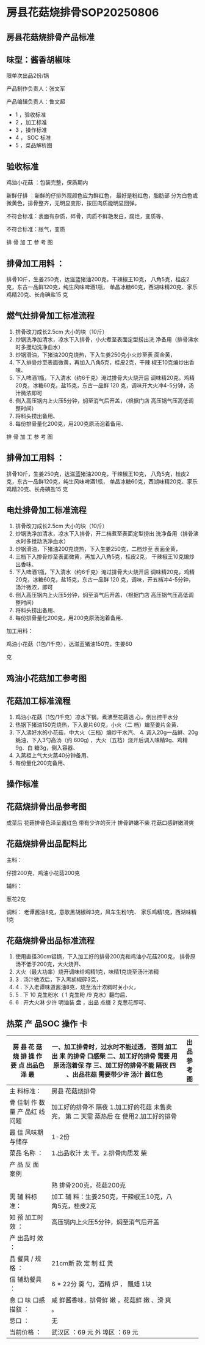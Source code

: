 # 房县花菇烧排骨SOP20250806

<!-- image -->

## 房县花菇烧排骨产品标准

## 味型：酱香胡椒味

限单次出品2份/锅

产品制作负责人：张文军

产品编辑负责人：鲁文超

<!-- image -->

- 1 ，验收标准
- 2 ，加工标准
- 3 ，操作标准
- 4 ， SOC 标准
- 5 ，菜品解析图

<!-- image -->

## 验收标准

<!-- image -->

鸡油小花菇 ：包装完整，保质期内

<!-- image -->

新鲜仔排 ：新鲜的仔排外观颜色应为鲜红色， 最好是粉红色，脂肪部 分为白色或微黄色，排骨整齐，无明显变形，按压肉质能明显回弹。

不符合标准：表面有杂质，碎骨，肉质不鲜艳发白，腐烂，变质等、

不符合标准：胀气，变质

排 骨 加 工 参 考 图

<!-- image -->

## 排骨加工用料 ：

排骨10斤，生姜250克，达滋蓝猪油200克，干辣椒王10克， 八角5克，桂皮2克，东古一品鲜120克，纯生风味啤酒1瓶， 单晶冰糖60克，西湖味精20克、家乐鸡精20克、长舟碘盐15 克

## 燃气灶排骨加工标准流程

1. 排骨改刀成长2.5cm 大小的块（10斤）
2. 炒锅洗净加清水，凉水下入排骨，小火煮至表面定型捞出洗 净备用（排骨沸水时多搅动洗净血水）
3. 炒锅滑油，下猪油200克烧热，下入生姜250克小火炒至表 面金黄，
4. 下入排骨炒至表面微黄，再加入八角5克，桂皮2克，干辣 椒王10克煸炒出香味、
5. 下入啤酒1瓶，下入清水（约6千克）淹过排骨大火烧开后 调味精20克，鸡精20克，冰糖60克，盐15克，东古一品鲜 120 克，调味开大火冲4-5分钟，汤汁微浓即可
6. 倒入高压锅内上火压5分钟，焖至消气后开盖，（根据门店 高压锅气压高低调整时间）
7. 将料头捞出备用、
8. 每份排骨量化200克，用200克原汤泡着备用、

排 骨 加 工 参 考 图

<!-- image -->

## 排骨加工用料 ：

排骨10斤，生姜250克，达滋蓝猪油200克，干辣椒王10克， 八角5克，桂皮2克，东古一品鲜120克，纯生风味啤酒1瓶， 单晶冰糖60克，西湖味精20克、家乐鸡精20克、长舟碘盐15 克

## 电灶排骨加工标准流程

1. 排骨改刀成长2.5cm 大小的块（10斤）
2. 炒锅洗净加清水，凉水下入排骨，开二档煮至表面定型捞出 洗净备用（排骨沸水时多搅动洗净血水）
3. 炒锅滑油，下猪油200克烧热，下入生姜250克，二档炒至 表面金黄，
4. 三档下入排骨炒至表面微黄，再加入八角5克，桂皮2克， 干辣椒王10克煸炒出香味、
5. 下入啤酒1瓶，下入清水（约6千克）淹过排骨大火烧开后 调味精20克，鸡精20克，冰糖60克，盐15克，东古一品鲜 120 克，调味，开五档冲4-5分钟，汤汁微浓，即可
6. 倒入高压锅内上火压5分钟，焖至消气后开盖，（根据门店 高压锅气压高低调整时间）
7. 将料头捞出备用、
8. 每份排骨量化200克，用200克原汤泡着备用、

加工用料：

鸡油小花菇（1包/1千克），达滋蓝猪油150克，生姜60

克

## 鸡油小花菇加工参考图

<!-- image -->

## 花菇加工标准流程

1. 鸡油小花菇（1包/1千克）凉水下锅，煮沸至花菇透 心，倒出控干水分
2. 热锅下猪油150克烧热，下入姜片60克，小火（二 档）煸至姜片金黄、
3. 下入沸好水的小花菇，中大火（三档）煸炒干水汽、 4. 调入20g一品鲜、20g蚝油，下入3勺高汤（约 600g) ，大火（五档）烧开后调入味精9g、鸡精9g、白 糖3g，倒入容器、
5. 入蒸柜上气大火蒸40分钟备用、
6. 每份量化200克备用、

## 操作标准

## 花菇烧排骨出品参考图

<!-- image -->

<!-- image -->

成菜后 花菇排骨色泽呈酱红色 带有少许的芡汁 排骨鲜嫩不柴 花菇口感鲜嫩滑爽

## 花菇烧排骨出品配料比

主料：

仔排200克，鸡油小花菇200克

辅料：

葱花2克

调料： 老谭酱油8克，意歌黑胡椒碎3克，风车生粉1克、 家乐鸡精1克，西湖味精1克

## 花菇烧排骨出品标准流程

1. 使用直径30cm铝锅，下入加工好的排骨200克和鸡油小花菇200克， 排骨原汤不低于200克，大火烧开、
2. 大火（最大功率）烧开调味给鸡精1克，味精1克烧至汤汁浓稠
3. 3 . 汤汁微浓后，下入黑胡椒碎3克，
4. 4 . 下入老谭味道酱油8克，烧至汤汁浓稠时关小火，
5. 5 . 下 10 克生粉水（ 1 克生粉 /9 克水）翻匀后、
6. 6 . 开大火淋 少许 明油装 盘 ，出品 点缀 2 克葱花即可、

## 热菜 产 品SOC 操作 卡

<!-- image -->

| 房 县 花 菇 烧 排 操 作 要 点 出品色 泽 最   | 一、加工排骨时，过水时不能过透， 否则 加工出 来 的排骨 口感柴 二、加工好的排骨 需要 用原汤泡着保 存 三、加工好的排骨不能 隔夜 四 、出品花菇 需要带少许 汤汁 酱红色   | 出品参考图   |
|-------------------------------|---------------------------------------------------------------------------------------------|---------|
| 主 料标准：                        | 房县 花菇烧排骨                                                                                    |         |
| 骨 佳制 作 数 量 产 品红 线问题           | 加工好的排骨不 隔夜 1.加工好的花菇 未售卖 完， 第 二 天需 蒸热后 在 使用2.加工好的排骨                                          |         |
| 最 佳 风味期 与储存                   | 1-2份                                                                                        |         |
| 菜品 名称 ：                       | 1.出品收汁 太 干。2.排骨肉质发 柴                                                                        |         |
| 产 品 反 面 案例                    |                                                                                             |         |
|                               | 熟 排骨200克，花菇200克                                                                             |         |
| 需 辅 料标准：                      | 加工 辅 料：生姜250克，干辣椒王10克，八角5克，桂皮2克                                                             |         |
| 知 预 加工时 效 ：                   | 高压锅内上火压5分钟，焖至消气后开盖                                                                          |         |
| 产 出品时 效 ：                     |                                                                                             |         |
| 品 餐具 / 规格 ：                   | 21cm新 款 定 制 红 煲                                                                             |         |
| 信 辅助餐具 ：                      | 6 * 22分 羹 勺，酒精 炉 ， 飄蜡 1块                                                                    |         |
| 息 口 味 口感描叙 ：                  | 咸 鲜酱香味，排骨鲜 嫩 ，花菇鲜 嫩 、滑 爽 。                                                                  |         |
| 忌口 ：                          | 无                                                                                           |         |
| 当前价格 ：                        | 武汉区 ：69 元 外 埠区 ：69 元                                                                        |         |

<!-- image -->

<!-- image -->

<!-- image -->

<!-- image -->

<!-- image -->